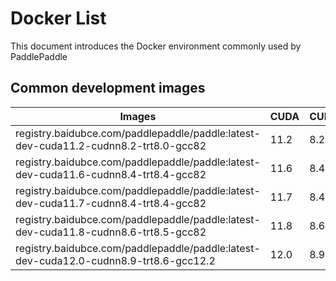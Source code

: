 # **Docker List**

This document introduces the Docker environment commonly used by PaddlePaddle

## Common development images

<p align="center">
<table>
    <thead>
    <tr>
        <th> Images </th>
        <th> CUDA </th>
        <th> CUDNN </th>
        <th> TRT </th>
        <th> NCCL </th>
        <th> GCC </th>
    </tr>
    </thead>
    <tbody>
    <tr>
        <td> registry.baidubce.com/paddlepaddle/paddle:latest-dev-cuda11.2-cudnn8.2-trt8.0-gcc82 </td>
        <td> 11.2 </td>
        <td> 8.2 </td>
        <td> 8.0 </td>
        <td> 2.8.4 </td>
        <td> 8.2 </td>
    </tr>
    <tr>
        <td> registry.baidubce.com/paddlepaddle/paddle:latest-dev-cuda11.6-cudnn8.4-trt8.4-gcc82 </td>
        <td> 11.6 </td>
        <td> 8.4 </td>
        <td> 8.4.0.6 </td>
        <td> 2.12.10 </td>
        <td> 8.2 </td>
    </tr>
    <tr>
        <td> registry.baidubce.com/paddlepaddle/paddle:latest-dev-cuda11.7-cudnn8.4-trt8.4-gcc82 </td>
        <td> 11.7 </td>
        <td> 8.4 </td>
        <td> 8.4.2.4 </td>
        <td> 2.13.4 </td>
        <td> 8.2 </td>
    </tr>
    <tr>
        <td> registry.baidubce.com/paddlepaddle/paddle:latest-dev-cuda11.8-cudnn8.6-trt8.5-gcc82 </td>
        <td> 11.8 </td>
        <td> 8.6 </td>
        <td> 8.5 </td>
        <td> 2.15.5 </td>
        <td> 8.2 </td>
    </tr>
    <tr>
        <td> registry.baidubce.com/paddlepaddle/paddle:latest-dev-cuda12.0-cudnn8.9-trt8.6-gcc12.2 </td>
        <td> 12.0 </td>
        <td> 8.9 </td>
        <td> 8.6 </td>
        <td> 2.17.1 </td>
        <td> 12.2 </td>
    </tr>
    </tbody>
</table>
</p>

</br></br>
